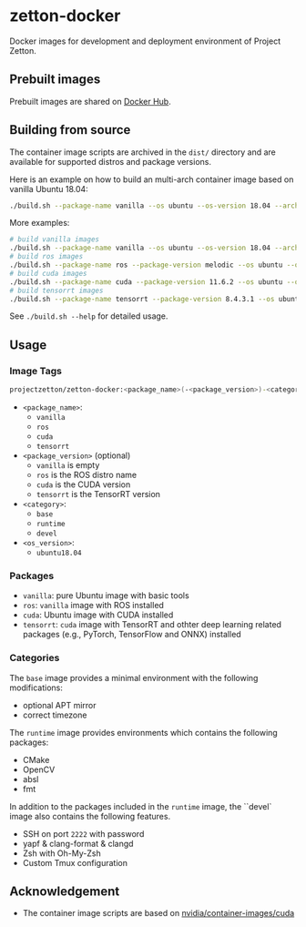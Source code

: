# zetton-docker

Docker images for development and deployment environment of Project Zetton.

## Prebuilt images

Prebuilt images are shared on [Docker Hub](https://hub.docker.com/r/projectzetton/zetton-docker/tags?page=1&ordering=last_updated).

## Building from source

The container image scripts are archived in the `dist/` directory and are available for supported distros and package versions.

Here is an example on how to build an multi-arch container image based on vanilla Ubuntu 18.04:

```bash
./build.sh --package-name vanilla --os ubuntu --os-version 18.04 --arch amd64,arm64 --push
```

More examples:

```bash
# build vanilla images
./build.sh --package-name vanilla --os ubuntu --os-version 18.04 --arch amd64,arm64 --push
# build ros images
./build.sh --package-name ros --package-version melodic --os ubuntu --os-version 18.04 --arch amd64,arm64 --push
# build cuda images
./build.sh --package-name cuda --package-version 11.6.2 --os ubuntu --os-version 18.04 --arch amd64 --push
# build tensorrt images
./build.sh --package-name tensorrt --package-version 8.4.3.1 --os ubuntu --os-version 18.04 --arch amd64 --push --extra-args "--build-arg CUDA_VERSION=11.6.2"
```

See `./build.sh --help` for detailed usage.

## Usage

### Image Tags

```bash
projectzetton/zetton-docker:<package_name>(-<package_version>)-<category>-<os_version>
```

- `<package_name>`:
  - `vanilla`
  - `ros`
  - `cuda`
  - `tensorrt`
- `<package_version>` (optional)
  - `vanilla` is empty
  - `ros` is the ROS distro name
  - `cuda` is the CUDA version
  - `tensorrt` is the TensorRT version
- `<category>`:
  - `base`
  - `runtime`
  - `devel`
- `<os_version>`:
  - `ubuntu18.04`

### Packages

- `vanilla`: pure Ubuntu image with basic tools
- `ros`: `vanilla` image with ROS installed
- `cuda`: Ubuntu image with CUDA installed
- `tensorrt`: `cuda` image with TensorRT and othter deep learning related packages (e.g., PyTorch, TensorFlow and ONNX) installed

### Categories

The `base` image provides a minimal environment with the following modifications:

- optional APT mirror
- correct timezone

The `runtime` image provides environments which contains the following packages:

- CMake
- OpenCV
- absl
- fmt

In addition to the packages included in the `runtime` image, the ``devel` image also contains the following features.

- SSH on port `2222` with password
- yapf & clang-format & clangd
- Zsh with Oh-My-Zsh
- Custom Tmux configuration

## Acknowledgement

- The container image scripts are based on [nvidia/container-images/cuda](https://gitlab.com/nvidia/container-images/cuda)
